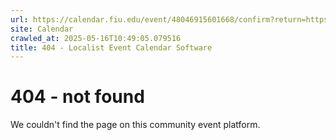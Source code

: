 ```yaml
---
url: https://calendar.fiu.edu/event/48046915601668/confirm?return=https%3A%2F%2Fcalendar.fiu.edu%2Fevent%2Fcommencement-ceremony
site: Calendar
crawled_at: 2025-05-16T10:49:05.079516
title: 404 - Localist Event Calendar Software
---
```


# 404 - not found
We couldn't find the page on this community event platform.
